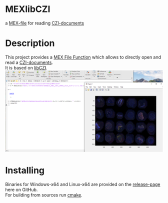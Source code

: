 # MEXlibCZI

a [MEX-file](https://www.mathworks.com/help/matlab/call-mex-file-functions.html) for reading [CZI-documents](https://www.zeiss.com/microscopy/int/products/microscope-software/zen/czi.html)

# Description

This project provides a [MEX File Function](https://www.mathworks.com/help/matlab/call-mex-file-functions.html) which allows to
directly open and read a [CZI-documents](https://www.zeiss.com/microscopy/int/products/microscope-software/zen/czi.html).  
It is based on [libCZI](https://github.com/ptahmose/libCZI).
![MEXlibCZI](./doc/pictures/intro.PNG "MEXlibCZI")

# Installing

Binaries for Windows-x64 and Linux-x64 are provided on the [release-page](https://github.com/ptahmose/MEXlibCZI/releases) here on GitHub.  
For building from sources run [cmake](https://cmake.org/).